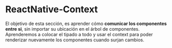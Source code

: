 # ReactNative-Context
El objetivo de esta sección, es aprender cómo **comunicar los componentes entre si**, sin importar su ubicación en el árbol de componentes.
Aprenderemos a colocar el tipado a todo y usar el context para poder renderizar nuevamente los componentes cuando surjan cambios.
